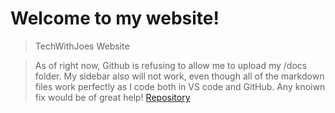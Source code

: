 # Welcome to my website!

> TechWithJoes Website

> As of right now, Github is refusing to allow me to upload my /docs folder. My sidebar also will not work, even though all of the markdown files work perfectly as I code both in VS code and GitHub. Any knoiwn fix would be of great help!
> [Repository](https://github.com/TechWithJoe/Docsify-test)
